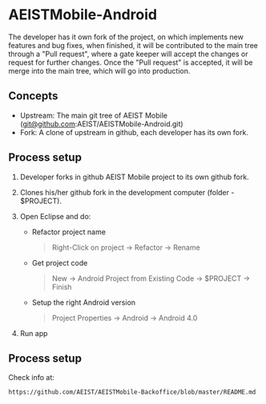 AEISTMobile-Android
===================

The developer has it own fork of the project, on which implements new features and bug fixes, when finished, 
it will be contributed to the main tree through a "Pull request", where a gate keeper will accept the changes 
or request for further changes. Once the "Pull request" is accepted, 
it will be merge into the main tree, which will go into production.

Concepts
--------
+ Upstream: The main git tree of AEIST Mobile (git@github.com:AEIST/AEISTMobile-Android.git)
+ Fork: A clone of upstream in github, each developer has its own fork.


Process setup
--------
1. Developer forks in github AEIST Mobile project to its own github fork.
2. Clones his/her github fork in the development computer (folder - $PROJECT).
3. Open Eclipse and do:
	
	* Refactor project name
		> Right-Click on project -> Refactor -> Rename

	* Get project code
		> New -> Android Project from Existing Code -> $PROJECT -> Finish

	* Setup the right Android version
		> Project Properties -> Android -> Android 4.0

4. Run app

Process setup
--------
Check info at: 
	
	https://github.com/AEIST/AEISTMobile-Backoffice/blob/master/README.md
